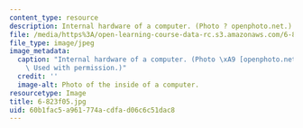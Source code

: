 ```yaml
---
content_type: resource
description: Internal hardware of a computer. (Photo ? openphoto.net.)
file: /media/https%3A/open-learning-course-data-rc.s3.amazonaws.com/6-823-computer-system-architecture-fall-2005/60b1fac5a961774acdfad06c6c51dac8_6-823f05.jpg
file_type: image/jpeg
image_metadata:
  caption: "Internal hardware of a computer. (Photo \xA9 [openphoto.net](http://www.openphoto.net/).\
    \ Used with permission.)"
  credit: ''
  image-alt: Photo of the inside of a computer.
resourcetype: Image
title: 6-823f05.jpg
uid: 60b1fac5-a961-774a-cdfa-d06c6c51dac8
---
```

